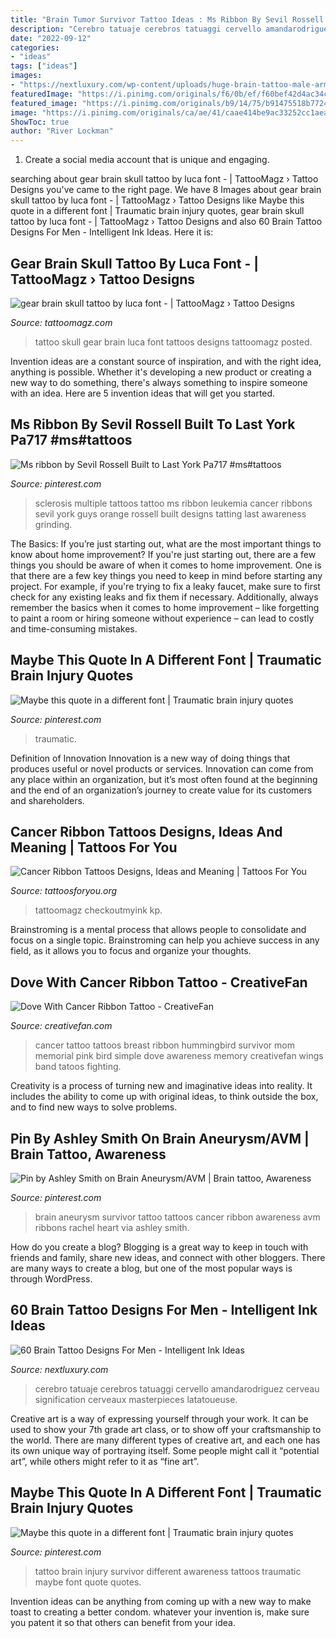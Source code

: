 ```yaml
---
title: "Brain Tumor Survivor Tattoo Ideas : Ms Ribbon By Sevil Rossell Built To Last York Pa717 #ms#tattoos"
description: "Cerebro tatuaje cerebros tatuaggi cervello amandarodriguez cerveau signification cerveaux masterpieces latatoueuse"
date: "2022-09-12"
categories:
- "ideas"
tags: ["ideas"]
images:
- "https://nextluxury.com/wp-content/uploads/huge-brain-tattoo-male-arms.jpg"
featuredImage: "https://i.pinimg.com/originals/f6/0b/ef/f60bef42d4ac34cf640f0ea9cda885e4.jpg"
featured_image: "https://i.pinimg.com/originals/b9/14/75/b91475518b7724da9f0139350bed4025.jpg"
image: "https://i.pinimg.com/originals/ca/ae/41/caae414be9ac33252cc1aea1a1b4dd2c.jpg"
ShowToc: true
author: "River Lockman"
---
```



1. Create a social media account that is unique and engaging.

	

		
searching about gear brain skull tattoo by luca font - | TattooMagz › Tattoo Designs you've came to the right page. We have 8 Images about gear brain skull tattoo by luca font - | TattooMagz › Tattoo Designs like Maybe this quote in a different font | Traumatic brain injury quotes, gear brain skull tattoo by luca font - | TattooMagz › Tattoo Designs and also 60 Brain Tattoo Designs For Men - Intelligent Ink Ideas. Here it is:
		
    
## Gear Brain Skull Tattoo By Luca Font - | TattooMagz › Tattoo Designs

<img loading=lazy src="https://tattoomagz.com/wp-content/uploads/2013/12/gear-brain-skull-tattoo-by-luca-font.jpg" onerror="this.onerror=null;this.src='https://tse2.mm.bing.net/th?id=OIP.xeaODSfELSXZfcjX8kkIWgHaHu&amp;pid=15.1';" alt="gear brain skull tattoo by luca font - | TattooMagz › Tattoo Designs">

_Source: tattoomagz.com_

>tattoo skull gear brain luca font tattoos designs tattoomagz posted. 

	

Invention ideas are a constant source of inspiration, and with the right idea, anything is possible. Whether it's developing a new product or creating a new way to do something, there's always something to inspire someone with an idea. Here are 5 invention ideas that will get you started.

    
## Ms Ribbon By Sevil Rossell Built To Last York Pa717 #ms#tattoos

<img loading=lazy src="https://i.pinimg.com/originals/f6/0b/ef/f60bef42d4ac34cf640f0ea9cda885e4.jpg" onerror="this.onerror=null;this.src='https://tse4.mm.bing.net/th?id=OIP.5B2evVJhCxPX6mliZ7DjgwHaLJ&amp;pid=15.1';" alt="Ms ribbon by Sevil Rossell Built to Last York Pa717 #ms#tattoos">

_Source: pinterest.com_

>sclerosis multiple tattoos tattoo ms ribbon leukemia cancer ribbons sevil york guys orange rossell built designs tatting last awareness grinding. 

	

The Basics: If you’re just starting out, what are the most important things to know about home improvement?
If you're just starting out, there are a few things you should be aware of when it comes to home improvement. One is that there are a few key things you need to keep in mind before starting any project. For example, if you're trying to fix a leaky faucet, make sure to first check for any existing leaks and fix them if necessary. Additionally, always remember the basics when it comes to home improvement – like forgetting to paint a room or hiring someone without experience – can lead to costly and time-consuming mistakes.

    
## Maybe This Quote In A Different Font | Traumatic Brain Injury Quotes

<img loading=lazy src="https://i.pinimg.com/736x/b9/14/75/b91475518b7724da9f0139350bed4025.jpg" onerror="this.onerror=null;this.src='https://tse1.mm.bing.net/th?id=OIP.318-VRdZKdx2basc8bJ7YQHaJ3&amp;pid=15.1';" alt="Maybe this quote in a different font | Traumatic brain injury quotes">

_Source: pinterest.com_

>traumatic. 

	

Definition of Innovation
Innovation is a new way of doing things that produces useful or novel products or services. Innovation can come from any place within an organization, but it’s most often found at the beginning and the end of an organization’s journey to create value for its customers and shareholders.

    
## Cancer Ribbon Tattoos Designs, Ideas And Meaning | Tattoos For You

<img loading=lazy src="https://www.tattoosforyou.org/wp-content/uploads/2013/10/Tattoo-Cancer-Ribbon.jpg" onerror="this.onerror=null;this.src='https://tse3.mm.bing.net/th?id=OIP.AWhc2kGFjaDATtbf7l477QHaJ4&amp;pid=15.1';" alt="Cancer Ribbon Tattoos Designs, Ideas and Meaning | Tattoos For You">

_Source: tattoosforyou.org_

>tattoomagz checkoutmyink kp. 

	

Brainstroming is a mental process that allows people to consolidate and focus on a single topic. Brainstroming can help you achieve success in any field, as it allows you to focus and organize your thoughts.

    
## Dove With Cancer Ribbon Tattoo - CreativeFan

<img loading=lazy src="https://creativefan.com/wp-content/uploads/dove-with-cancer-ribbon-tattoo.jpg" onerror="this.onerror=null;this.src='https://tse4.mm.bing.net/th?id=OIP.XbZnWIjkoapgL9H7cS4yogHaLG&amp;pid=15.1';" alt="Dove With Cancer Ribbon Tattoo - CreativeFan">

_Source: creativefan.com_

>cancer tattoo tattoos breast ribbon hummingbird survivor mom memorial pink bird simple dove awareness memory creativefan wings band tatoos fighting. 

	

Creativity is a process of turning new and imaginative ideas into reality. It includes the ability to come up with original ideas, to think outside the box, and to find new ways to solve problems.

    
## Pin By Ashley Smith On Brain Aneurysm/AVM | Brain Tattoo, Awareness

<img loading=lazy src="https://i.pinimg.com/originals/ca/ae/41/caae414be9ac33252cc1aea1a1b4dd2c.jpg" onerror="this.onerror=null;this.src='https://tse2.mm.bing.net/th?id=OIP.gzxw-KuLkSinTT6i7VFBQgHaJ4&amp;pid=15.1';" alt="Pin by Ashley Smith on Brain Aneurysm/AVM | Brain tattoo, Awareness">

_Source: pinterest.com_

>brain aneurysm survivor tattoo tattoos cancer ribbon awareness avm ribbons rachel heart via ashley smith. 

	

How do you create a blog?
Blogging is a great way to keep in touch with friends and family, share new ideas, and connect with other bloggers. There are many ways to create a blog, but one of the most popular ways is through WordPress.

    
## 60 Brain Tattoo Designs For Men - Intelligent Ink Ideas

<img loading=lazy src="https://nextluxury.com/wp-content/uploads/huge-brain-tattoo-male-arms.jpg" onerror="this.onerror=null;this.src='https://tse3.mm.bing.net/th?id=OIP.4iHbkoVUb9bbLyDqjIIQfgHaHa&amp;pid=15.1';" alt="60 Brain Tattoo Designs For Men - Intelligent Ink Ideas">

_Source: nextluxury.com_

>cerebro tatuaje cerebros tatuaggi cervello amandarodriguez cerveau signification cerveaux masterpieces latatoueuse. 

	

Creative art is a way of expressing yourself through your work. It can be used to show your 7th grade art class, or to show off your craftsmanship to the world. There are many different types of creative art, and each one has its own unique way of portraying itself. Some people might call it “potential art”, while others might refer to it as “fine art”.

    
## Maybe This Quote In A Different Font | Traumatic Brain Injury Quotes

<img loading=lazy src="https://i.pinimg.com/originals/b9/14/75/b91475518b7724da9f0139350bed4025.jpg" onerror="this.onerror=null;this.src='https://tse2.mm.bing.net/th?id=OIP.MBZneQYqjESWm0AaI40zmQHaJ4&amp;pid=15.1';" alt="Maybe this quote in a different font | Traumatic brain injury quotes">

_Source: pinterest.com_

>tattoo brain injury survivor different awareness tattoos traumatic maybe font quote quotes. 

	

Invention ideas can be anything from coming up with a new way to make toast to creating a better condom. whatever your invention is, make sure you patent it so that others can benefit from your idea.


